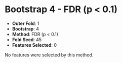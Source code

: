 # Bootstrap 4 - FDR (p < 0.1)

- **Outer Fold**: 1
- **Bootstrap**: 4
- **Method**: FDR (p < 0.1)
- **Fold Seed**: 45
- **Features Selected**: 0

No features were selected by this method.
